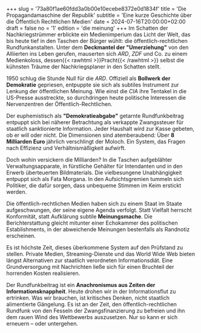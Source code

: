 +++
slug = '73a80f1ae60fdd3a0b00e10ecebe8372e0d1834f'
title = 'Die Propagandamaschine der Republik'
subtitle = 'Eine kurze Geschichte über die Öffentlich Rechtlichen Medien'
date = 2024-07-16T20:00:00+02:00
draft = false
no = '1'
edition = 'die meinung'
+++
Im Schatten der Nachkriegstrümmer erblickte ein Medienimperium das Licht der Welt, das bis heute tief in den Taschen der Bürger wühlt: die öffentlich-rechtlichen Rundfunkanstalten. Unter dem **Deckmantel der "Umerziehung"** von den Alliierten ins Leben gerufen, mauserten sich _ARD_, _ZDF_ und Co. zu einem Medienkoloss, dessen{{< rawhtml >}}<span style="color: var(--n);">Pracht</span>{{< /rawhtml >}} selbst die kühnsten Träume der Nachkriegsplaner in den Schatten stellt.

1950 schlug die Stunde Null für die _ARD_. Offiziell als **Bollwerk der Demokratie** gepriesen, entpuppte sie sich als subtiles Instrument zur Lenkung der öffentlichen Meinung. Wie einst die _CIA_ ihre Tentakel in die US-Presse ausstreckte, so durchdringen heute politische Interessen die Nervenzentren der Öffentlich-Rechtlichen.

Der euphemistisch als **"Demokratieabgabe"** getarnte Rundfunkbeitrag entpuppt sich bei näherer Betrachtung als verkappte Zwangssteuer für staatlich sanktionierte Information. Jeder Haushalt wird zur Kasse gebeten, ob er will oder nicht. Die Dimensionen sind atemberaubend: Über **8 Milliarden Euro** jährlich verschlingt der Moloch. Ein System, das Fragen nach Effizienz und Verhältnismäßigkeit aufwirft.

Doch wohin versickern die Milliarden? In die Taschen aufgeblähter Verwaltungsapparate, in fürstliche Gehälter für Intendanten und in den Erwerb überteuerten Bildmaterials. Die vielbesungene Unabhängigkeit entpuppt sich als Fata Morgana. In den Aufsichtsgremien tummeln sich Politiker, die dafür sorgen, dass unbequeme Stimmen im Keim erstickt werden.

Die öffentlich-rechtlichen Medien haben sich zu einem Staat im Staate aufgeschwungen, der seine eigene Agenda verfolgt. Statt Vielfalt herrscht Konformität, statt Aufklärung subtile **Meinungsmache**. Die Berichterstattung gleicht mitunter einer Echokammer des politischen Establishments, in der abweichende Meinungen bestenfalls als Randnotiz erscheinen.

Es ist höchste Zeit, dieses überkommene System auf den Prüfstand zu stellen. Private Medien, Streaming-Dienste und das World Wide Web bieten längst Alternativen zur staatlich verordneten Informationsdiät. Eine Grundversorgung mit Nachrichten ließe sich für einen Bruchteil der horrenden Kosten realisieren.

Der Rundfunkbeitrag ist ein **Anachronismus aus Zeiten der Informationsknappheit**. Heute drohen wir in der Informationsflut zu ertrinken. Was wir brauchen, ist kritisches Denken, nicht staatlich alimentierte Gängelung. Es ist an der Zeit, den öffentlich-rechtlichen Rundfunk von den Fesseln der Zwangsfinanzierung zu befreien und ihn dem rauen Wind des Wettbewerbs auszusetzen. Nur so kann er sich erneuern – oder untergehen.